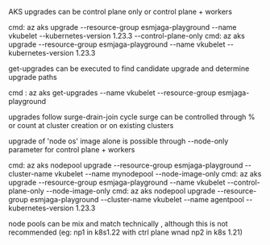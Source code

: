 AKS upgrades can be control plane only or control plane + workers

cmd:  az aks upgrade --resource-group esmjaga-playground --name vkubelet --kubernetes-version 1.23.3 --control-plane-only
cmd:  az aks upgrade --resource-group esmjaga-playground --name vkubelet --kubernetes-version 1.23.3

get-upgrades can be executed to find candidate upgrade and determine upgrade paths

cmd : az aks get-upgrades --name vkubelet --resource-group esmjaga-playground

upgrades follow surge-drain-join cycle
surge can be controlled through % or count at cluster creation or on existing clusters

upgrade of 'node os' image alone is possible through --node-only parameter for control plane + workers

cmd: az aks nodepool upgrade --resource-group esmjaga-playground --cluster-name vkubelet --name mynodepool --node-image-only
cmd: az aks upgrade --resource-group esmjaga-playground --name vkubelet --control-plane-only --node-image-only
cmd: az aks nodepool upgrade --resource-group esmjaga-playground --cluster-name vkubelet --name agentpool --kubernetes-version 1.23.3

node pools can be mix and match technically , although this is not recommended (eg: np1 in k8s1.22 with ctrl plane wnad np2 in k8s 1.21)

